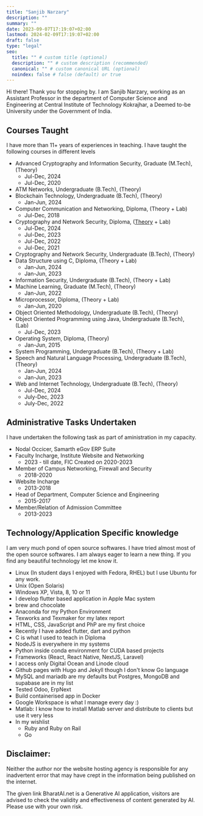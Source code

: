 ```yaml
---
title: "Sanjib Narzary"
description: ""
summary: ""
date: 2023-09-07T17:19:07+02:00
lastmod: 2024-02-09T17:19:07+02:00
draft: false
type: "legal"
seo:
  title: "" # custom title (optional)
  description: "" # custom description (recommended)
  canonical: "" # custom canonical URL (optional)
  noindex: false # false (default) or true
---
```

Hi there!
Thank you for stopping by. I am Sanjib Narzary, working as an Assistant Professor in the department of Computer Science and Engineering at Central Institute of Technology Kokrajhar, a Deemed to-be University under the Government of India.


## Courses Taught
I have more than 11+ years of experiences in teaching. I have taught the following courses in different levels
  - Advanced Cryptography and Information Security, Graduate (M.Tech), (Theory)
    - Jul-Dec, 2024
    - Jul-Dec, 2020
  - ATM Networks, Undergraduate (B.Tech), (Theory)
  - Blockchain Technology, Undergraduate (B.Tech), (Theory)
    - Jan-Jun, 2024
  - Computer Communication and Networking, Diploma, (Theory + Lab)
    - Jul-Dec, 2018
  - Cryptography and Network Security, Diploma, ([Theory](https://sanjibnarzary.github.io/dcse504/) + Lab)
    - Jul-Dec, 2024
    - Jul-Dec, 2023
    - Jul-Dec, 2022
    - Jul-Dec, 2021
  - Cryptography and Network Security, Undergraduate (B.Tech), (Theory)
  - Data Structure using C, Diploma, (Theory + Lab)
    - Jan-Jun, 2024
    - Jan-Jun, 2023
  - Information Security, Undergraduate (B.Tech), (Theory + Lab)
  - Machine Learning, Graduate (M.Tech), (Theory)
    - Jan-Jun, 2022
  - Microprocessor, Diploma, (Theory + Lab)
    - Jan-Jun, 2020
  - Object Oriented Methodology, Undergraduate (B.Tech), (Theory)
  - Object Oriented Programming using Java, Undergraduate (B.Tech), (Lab)
    - Jul-Dec, 2023
  - Operating System, Diploma, (Theory)
    - Jan-Jun, 2015
  - System Programming, Undergraduate (B.Tech), (Theory + Lab)
  - Speech and Natural Language Processing, Undergraduate (B.Tech), (Theory)
    - Jan-Jun, 2024
    - Jan-Jun, 2023
  - Web and Internet Technology, Undergraduate (B.Tech), (Theory)
    - Jul-Dec, 2024
    - July-Dec, 2023 
    - July-Dec, 2022

## Administrative Tasks Undertaken
I have undertaken the following task as part of aministration in my capacity.
  - Nodal Occicer, Samarth eGov ERP Suite
  - Faculty Incharge, Institute Website and Networking
    - 2023 - till date, FIC Created on 2020-2023
  - Member of Campus Networking, Firewall and Security
    - 2018-2020
  - Website Incharge
    - 2013-2018
  - Head of Department, Computer Science and Engineering
    - 2015-2017
  - Member/Relation of Admission Committee
    - 2013-2023

## Technology/Application Specific knowledge
I am very much pond of open source softwares. I have tried almost most of the open source softwares. I am always eager to learn a new thing. If you find any beautiful technology let me know it.
  - Linux (In student days I enjoyed with Fedora, RHEL) but I use Ubuntu for any work.
  - Unix (Open Solaris)
  - Windows XP, Vista, 8, 10 or 11
  - I develop flutter based application in Apple Mac system
  - brew and chocolate
  - Anaconda for my Python Environment
  - Texworks and Texmaker for my latex report
  - HTML, CSS, JavaScript and PhP are my first choice
  - Recently I have added flutter, dart and python
  - C is what I used to teach in Diploma
  - NodeJS is everywhere in my systems
  - Python inside conda environment for CUDA based projects
  - Frameworks (React, React Native, NextJS, Laravel)
  - I access only Digital Ocean and Linode cloud
  - Github pages with Hugo and Jekyll though I don't know Go language
  - MySQL and mariadb are my defaults but Postgres, MongoDB and supabase are in my list
  - Tested Odoo, ErpNext
  - Build containerised app in Docker 
  - Google Workspace is what I manage every day :)
  - Matlab: I know how to install Matlab server and distribute to clients but use it very less
  - In my wishlist
    - Ruby and Ruby on Rail
    - Go
  





## Disclaimer:
Neither the author nor the website hosting agency is responsible for any inadvertent error that may have crept in the information being published on the internet. 

The given link BharatAI.net is a Generative AI application, visitors are advised to check the validity and  effectiveness of content generated by AI. Please use with your own risk.
